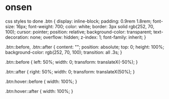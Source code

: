# onsen

css styles to done
.btn {
    display: inline-block;
    padding: 0.9rem 1.8rem;
    font-size: 16px;
    font-weight: 700;
    color: white;
    border: 3px solid rgb(252, 70, 100);
    cursor: pointer;
    position: relative;
    background-color: transparent;
    text-decoration: none;
    overflow: hidden;
    z-index: 1;
    font-family: inherit;
}

.btn::before,
.btn::after {
    content: "";
    position: absolute;
    top: 0;
    height: 100%;
    background-color: rgb(252, 70, 100);
    transition: all .3s;
}

.btn::before {
    left: 50%;
    width: 0;
    transform: translateX(-50%);
}

.btn::after {
    right: 50%;
    width: 0;
    transform: translateX(50%);
}

.btn:hover::before {
    width: 100%;
}

.btn:hover::after {
    width: 100%;
}
